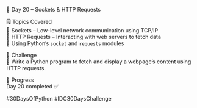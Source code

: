 📅 Day 20 – Sockets & HTTP Requests

🗒️ Topics Covered  
🔹 Sockets – Low-level network communication using TCP/IP  
🔹 HTTP Requests – Interacting with web servers to fetch data  
🔹 Using Python’s `socket` and `requests` modules

🎯 Challenge  
🔧 Write a Python program to fetch and display a webpage’s content using HTTP requests.

📌 Progress  
Day 20 completed ✅  

#30DaysOfPython #IDC30DaysChallenge
